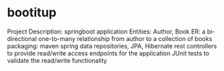 # bootitup
Project Description:
springboot application 
Entities: Author, Book
ER: a bi-directional one-to-many relationship from author to a collection of books
packaging: maven
spring data repositories, JPA, Hibernate
rest controllers to provide read/write access endpoints for the application
JUnit tests to validate the read/write functionality
